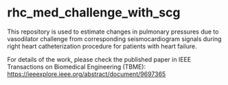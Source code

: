 # rhc_med_challenge_with_scg
This repository is used to estimate changes in pulmonary pressures due to vasodilator challenge from corresponding seismocardiogram signals during right heart catheterization procedure for patients with heart failure.

For details of the work, please check the published paper in IEEE Transactions on Biomedical Engineering (TBME): https://ieeexplore.ieee.org/abstract/document/9697365
